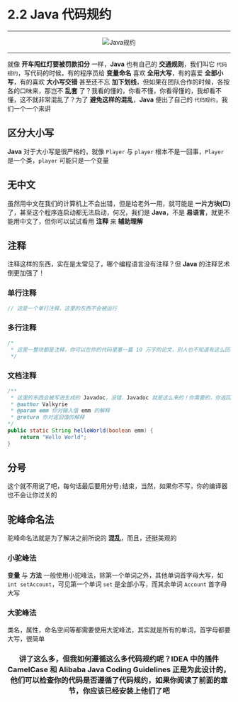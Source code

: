 # 2.2 Java 代码规约

---

<center><img src="https://i.loli.net/2020/07/23/sG6TlYJt9qwvcDB.png" alt="Java规约"></center>

---

就像 **开车闯红灯要被罚款扣分** 一样，**Java** 也有自己的 **交通规则**，我们叫它 `代码规约`，写代码的时候，有的程序员给 **变量命名** 喜欢 **全用大写**，有的喜爱 **全部小写**，有的喜欢 **大小写交错** 甚至还不忘 **加下划线**，但如果在团队合作的时候，各按各的口味来，那岂不 **乱套** 了？我看的懂的，你看不懂，你看得懂的，我却看不懂，这不就非常混乱了？为了 **避免这样的混乱**，**Java** 便出了自己的 `代码规约`，我们一个一个来讲

## 区分大小写

**Java** 对于大小写是很严格的，就像 `Player` 与 `player` 根本不是一回事，`Player` 是一个类，`player` 可能只是一个变量

## 无中文

虽然用中文在我们的计算机上不会出错，但是给老外一用，就可能是 **一片方块(□)** 了，甚至这个程序连启动都无法启动，何况，我们是 **Java**，不是 **易语言**，就更不能用中文了，但你可以试试看用 **注释** 来 **辅助理解**

## 注释

注释这样的东西，实在是太常见了，哪个编程语言没有注释？但 **Java** 的注释艺术倒更加强了！

### 单行注释

```java
// 这是一个单行注释，这里的东西不会被运行
```

### 多行注释

```java
/*
 * 这里一整块都是注释，你可以在你的代码里塞一篇 10 万字的论文，别人也不知道有这么回事
 */
```

### 文档注释

```java
/**
 * 这里的东西会被写进生成的 Javadoc，没错，Javadoc 就是这么来的！你需要的，你返回的，你抛出的，都在文档注释！当然，要你自己写，文档注释通常用于给方法写注释，或者在整个类的顶端注释好作者名字
 * @author Valkyrie
 * @param emm 你对输入值 emm 的解释
 * @return 你对返回值的解释
*/
public static String helloWorld(boolean emm) {
    return "Hello World";
}
```

## 分号

这个就不用说了吧，每句话最后要用分号`;`结束，当然，如果你不写，你的编译器也不会让你过关的

## 驼峰命名法

驼峰命名法就是为了解决之前所说的 **混乱**，而且，还挺美观的

### 小驼峰法

**变量** 与 **方法** 一般使用小驼峰法，除第一个单词之外，其他单词首字母大写，如 `int setAccount`，可见第一个单词 `set` 是全部小写，而其余单词 `Account` 首字母大写

### 大驼峰法

类名，属性，命名空间等都需要使用大驼峰法，其实就是所有的单词，首字母都要大写，很简单

<center><h3>讲了这么多，但我如何遵循这么多代码规约呢？<strong>IDEA</strong> 中的插件 <strong>CamelCase</strong> 和 <strong>Alibaba Java Coding Guidelines</strong> 正是为此设计的，他们可以检查你的代码是否遵循了代码规约，如果你阅读了前面的章节，你应该已经安装上他们了吧</h3></center>